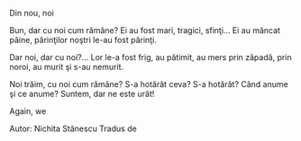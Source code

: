 
Din nou, noi 

Bun, dar cu noi cum rămâne?
Ei au fost mari, tragici, sfinţi...
Ei au mâncat pâine,
părinţilor noştri le-au fost părinţi.

Dar noi, dar cu noi?...
Lor le-a fost frig, au pătimit,
au mers prin zăpadă, prin noroi,
au murit şi s-au nemurit.

Noi trăim, cu noi cum rămâne?
S-a hotărât ceva? S-a hotărât?
Când anume şi ce anume?
Suntem, dar ne este urât!


Again, we










Autor: Nichita Stănescu
Tradus de 



